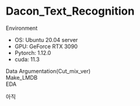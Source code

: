 # Dacon_Text_Recognition

Environment

- OS: Ubuntu 20.04 server
- GPU: GeForce RTX 3090
- Pytorch: 1.12.0
- cuda: 11.3

Data Argumentation(Cut_mix_ver)   
Make_LMDB     
EDA   


아직 
